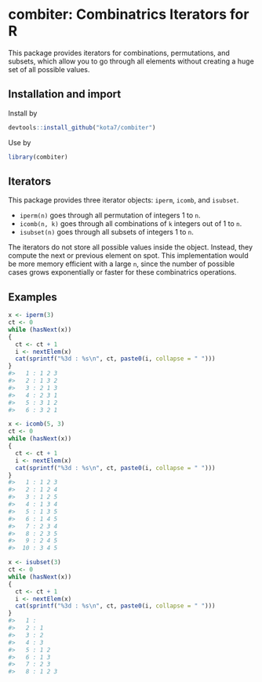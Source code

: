 
<!-- README.md is generated from README.Rmd. Please edit that file -->
combiter: Combinatrics Iterators for R
======================================

This package provides iterators for combinations, permutations, and subsets, which allow you to go through all elements without creating a huge set of all possible values.

Installation and import
-----------------------

Install by

``` r
devtools::install_github("kota7/combiter")
```

Use by

``` r
library(combiter)
```

Iterators
---------

This package provides three iterator objects: `iperm`, `icomb`, and `isubset`.

-   `iperm(n)` goes through all permutation of integers 1 to `n`.
-   `icomb(n, k)` goes through all combinations of `k` integers out of 1 to `n`.
-   `isubset(n)` goes through all subsets of integers 1 to `n`.

The iterators do not store all possible values inside the object. Instead, they compute the next or previous element on spot. This implementation would be more memory efficient with a large `n`, since the number of possible cases grows exponentially or faster for these combinatrics operations.

Examples
--------

``` r
x <- iperm(3)
ct <- 0
while (hasNext(x))
{
  ct <- ct + 1
  i <- nextElem(x)
  cat(sprintf("%3d : %s\n", ct, paste0(i, collapse = " ")))
}
#>   1 : 1 2 3
#>   2 : 1 3 2
#>   3 : 2 1 3
#>   4 : 2 3 1
#>   5 : 3 1 2
#>   6 : 3 2 1
```

``` r
x <- icomb(5, 3)
ct <- 0
while (hasNext(x))
{
  ct <- ct + 1
  i <- nextElem(x)
  cat(sprintf("%3d : %s\n", ct, paste0(i, collapse = " ")))
}
#>   1 : 1 2 3
#>   2 : 1 2 4
#>   3 : 1 2 5
#>   4 : 1 3 4
#>   5 : 1 3 5
#>   6 : 1 4 5
#>   7 : 2 3 4
#>   8 : 2 3 5
#>   9 : 2 4 5
#>  10 : 3 4 5
```

``` r
x <- isubset(3)
ct <- 0
while (hasNext(x))
{
  ct <- ct + 1
  i <- nextElem(x)
  cat(sprintf("%3d : %s\n", ct, paste0(i, collapse = " ")))
}
#>   1 : 
#>   2 : 1
#>   3 : 2
#>   4 : 3
#>   5 : 1 2
#>   6 : 1 3
#>   7 : 2 3
#>   8 : 1 2 3
```
